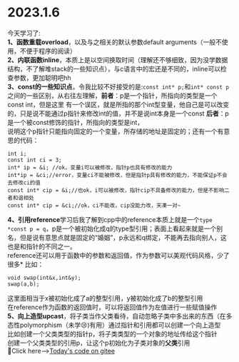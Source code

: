 # 2023.1.6
今天学习了:  
**1、函数重载overload**，以及与之相关的默认参数default arguments（一般不使用，不便于程序的阅读）  
**2、内联函数inline**，本质上是以空间换取时间（理解还不够细致，因为没学数据结构，不了解堆stack的一些知识点），与c语言中的宏还是不同的，inline可以检查参数，更加聪明吧hh  
**3、const的一些知识点**，令我比较不好接受的是:``const int* p;``和``int* const p``之间的一些区别，从右往左理解，**前者**：p是一个指针，所指向的类型是一个const int，但是这里
有一个误区，就是所指的那个int型变量，他自己是可以改变的，只是说不能通过p指针来修改int的值，并不是说int本身是一个const **后者**：p是一个被const修饰的指针，所指向的类型是int，  
说明这个p指针只能指向固定的一个变量，所存储的地址是固定的；还有一个有意思的代码：  
```
int i;
const int ci = 3;
int* ip = &i; //ok，变量i可以被修改，指针p也具有修改的能力
int*ip = &ci;//error，变量ci不能被修改，但是指针p具有修改的能力，不能保证p不会去修改ci的值
const int* cip = &i;//也ok，i可以被修改，指针cip不具备修改的能力，但是不影响二者和谐相处
const int* cip = &ci;//ok，ci不能改，cip没能力改，天凑一对~  
```
**4、引用reference**学习后我了解到cpp中的reference本质上就是一个`type *const p = q`，p是一个被初始化成q的type型引用；表面上看起来就是一个别名，但是说有意思点就是固定的“婚姻”，p永远和q绑定，不能再去指向别人，这也是和指针的不同之一。  
reference还可以用于函数中的参数和返回值，作为参数可以美观代码风格，少了很多* 比如：  
```
void swap(int&x,int&y);
swap(a,b);
```
这里面相当于x被初始化成了a的整型引用，y被初始化成了b的整型引用  
在reference作为函数的返回值时，可以将返回值作为左值进行一些赋值操作  
**5、向上造型upcast**，将子类当作父类看待，自动忽略子类中多出来的东西（在多态性polymorphism（未学:cry:)有用）通过指针和引用都可以创建一个向上造型  
比如创建一个父类类型的指针p，将子类类型的一个对象的地址传给这个指针  
创建一个父类类型的引用p，让这个p初始化为子类对象的**父类**引用  
:rabbit2:Click here-->[Today's code on gitee](https://gitee.com/C-11nJxxs-web/study/tree/master/cpp/2023.1.6/2023.1.6/2023.1.6)
